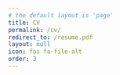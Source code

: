 ```yaml
---
# the default layout is 'page'
title: CV
permalink: /cv/
redirect_to: /resume.pdf
layout: null
icon: fas fa-file-alt
order: 3
---
```


